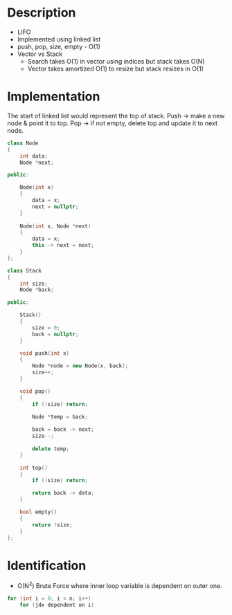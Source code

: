 
# Description
- LIFO
- Implemented using linked list
- push, pop, size, empty - O(1)
- Vector vs Stack
	- Search takes O(1) in vector using indices but stack takes O(N)
	- Vector takes amortized O(1) to resize but stack resizes in O(1)

# Implementation

The start of linked list would represent the top of stack.
Push -> make a new node & point it to top.
Pop -> if not empty, delete top and update it to next node.

```cpp
class Node 
{
    int data;
    Node *next;

public:

    Node(int x) 
    {
        data = x;
        next = nullptr;
    }
    
    Node(int x, Node *next)
    {
        data = x;
        this -> next = next;
    }
};

class Stack 
{
    int size;
    Node *back;

public:

    Stack() 
    {
        size = 0;
        back = nullptr;
    }

    void push(int x) 
    {
        Node *node = new Node(x, back);
        size++;
    }

    void pop()
    {
        if (!size) return;

        Node *temp = back;
        
        back = back -> next;
        size--;
        
        delete temp;
    }

    int top()
    {
        if (!size) return;

        return back -> data;
    }

    bool empty()
    {
        return !size;
    }
};
```

# Identification
- O(N<sup>2</sup>) Brute Force where inner loop variable is dependent on outer one.
```cpp
for (int i = 0; i < n; i++)
    for (jdx dependent on i)
```

